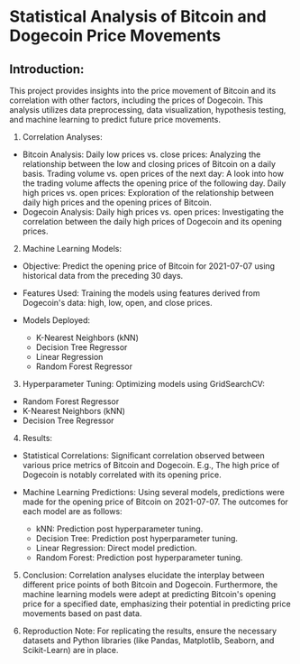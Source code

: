 # Statistical Analysis of Bitcoin and Dogecoin Price Movements

## Introduction:

This project provides insights into the price movement of Bitcoin and its correlation with other factors, including the prices of Dogecoin. This analysis utilizes data preprocessing, data visualization, hypothesis testing, and machine learning to predict future price movements.

1) Correlation Analyses:
- Bitcoin Analysis:
Daily low prices vs. close prices: Analyzing the relationship between the low and closing prices of Bitcoin on a daily basis.
Trading volume vs. open prices of the next day: A look into how the trading volume affects the opening price of the following day.
Daily high prices vs. open prices: Exploration of the relationship between daily high prices and the opening prices of Bitcoin.
- Dogecoin Analysis:
Daily high prices vs. open prices: Investigating the correlation between the daily high prices of Dogecoin and its opening prices.
2) Machine Learning Models:
- Objective:
Predict the opening price of Bitcoin for 2021-07-07 using historical data from the preceding 30 days.

- Features Used:
Training the models using features derived from Dogecoin's data: high, low, open, and close prices.

- Models Deployed:
  - K-Nearest Neighbors (kNN)
  - Decision Tree Regressor
  - Linear Regression
  - Random Forest Regressor
    
3) Hyperparameter Tuning:
Optimizing models using GridSearchCV:
  - Random Forest Regressor
  - K-Nearest Neighbors (kNN)
  - Decision Tree Regressor

4) Results:
- Statistical Correlations:
Significant correlation observed between various price metrics of Bitcoin and Dogecoin.
E.g., The high price of Dogecoin is notably correlated with its opening price.
- Machine Learning Predictions:
Using several models, predictions were made for the opening price of Bitcoin on 2021-07-07. The outcomes for each model are as follows:

  - kNN: Prediction post hyperparameter tuning.
  - Decision Tree: Prediction post hyperparameter tuning.
  - Linear Regression: Direct model prediction.
  - Random Forest: Prediction post hyperparameter tuning.

5) Conclusion:
Correlation analyses elucidate the interplay between different price points of both Bitcoin and Dogecoin. Furthermore, the machine learning models were adept at predicting Bitcoin's opening price for a specified date, emphasizing their potential in predicting price movements based on past data.

6) Reproduction Note:
For replicating the results, ensure the necessary datasets and Python libraries (like Pandas, Matplotlib, Seaborn, and Scikit-Learn) are in place.


